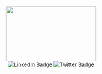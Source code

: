 <!--Dog GIF-->

<div id="header" align="center">
  <img src="https://media.giphy.com/media/v1.Y2lkPTc5MGI3NjExeWFhYzRwODI5cTk0NnQxNDJ0dWY1ZjNwOHdtN21nOW1jdXBkMGJnaSZlcD12MV9pbnRlcm5hbF9naWZfYnlfaWQmY3Q9Zw/Dh5q0sShxgp13DwrvG/giphy.gif" width="240" height="148"/>
</div>

<!--Linkedin Badge-->
<div id="badges" align="center">
  <a href="your-linkedin-URL">
    <img src="https://img.shields.io/badge/LinkedIn-blue?style=for-the-badge&logo=linkedin&logoColor=white" alt="LinkedIn Badge"/>
  </a>
<!--Twitter Badge-->
  <a href="your-twitter-URL">
    <img src="https://img.shields.io/badge/Twitter-blue?style=for-the-badge&logo=twitter&logoColor=white" alt="Twitter Badge"/>
  </a>
</div>

